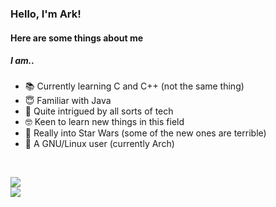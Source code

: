 ### Hello, I'm Ark!
#### Here are some things about me
##### I am..
* 📚 Currently learning C and C++ (not the same thing)
* 😇 Familiar with Java
* 💾 Quite intrigued by all sorts of tech
* 🤓 Keen to learn new things in this field
* 🚀 Really into Star Wars (some of the new ones are terrible)
* 🐧 A GNU/Linux user (currently Arch)

<!-- DYNAMIC CARDS START HERE -->
</br>
<p align="left">
    <img src ="https://github-readme-stats.vercel.app/api?username=arkorty&custom_title=GitHub+Stats&show_icons=true&hide=contribs&theme=dark&hide_border=true&bg_color=00000000">
    </br>
    <img src ="https://github-readme-stats.vercel.app/api/top-langs/?username=arkorty&langs_count=10&layout=compact&theme=dark&hide_border=true&bg_color=00000000">
</p>
<!-- DYNAMIC CARDS END HERE -->
